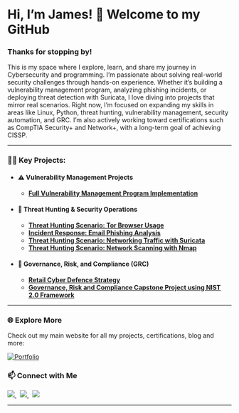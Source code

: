 # Hi, I’m James! 👋 Welcome to my GitHub

### Thanks for stopping by!

This is my space where I explore, learn, and share my journey in Cybersecurity and programming. I’m passionate about solving real-world security challenges through hands-on experience. Whether it’s building a vulnerability management program, analyzing phishing incidents, or deploying threat detection with Suricata, I love diving into projects that mirror real scenarios. Right now, I’m focused on expanding my skills in areas like Linux, Python, threat hunting, vulnerability management, security automation, and GRC. I’m also actively working toward certifications such as CompTIA Security+ and Network+, with a long-term goal of achieving CISSP.

---

### 👨‍💻 Key Projects:

- #### ⚠️ Vulnerability Management Projects
  - **[Full Vulnerability Management Program Implementation](https://github.com/JKopal101/vulnerability-management-project)**  
  

- #### 🚨 Threat Hunting & Security Operations
  - **[Threat Hunting Scenario: Tor Browser Usage](https://github.com/JKopal101/threat-hunting-scenario-tor)**
  - **[Incident Response: Email Phishing Analysis](https://github.com/JKopal101/email-phishing-analysis)**
  - **[Threat Hunting Scenario: Networking Traffic with Suricata](https://github.com/JKopal101/network-traffic-with-suricata)**
  - **[Threat Hunting Scenario: Network Scanning with Nmap](https://github.com/JKopal101/Network-Scanning-with-Nmap)**
    


- #### 📜 Governance, Risk, and Compliance (GRC)
  -  **[Retail Cyber Defence Strategy](https://github.com/JKopal101/Retail-Cyber-Defence-Strategy)**
  -  **[Governance, Risk and Compliance Capstone Project using NIST 2.0 Framework](https://github.com/JKopal101/Conducting-a-Security-Audit)**
          
---

### 🌐 Explore More

Check out my main website for all my projects, certifications, blog and more:

[![Portfolio](https://img.shields.io/badge/-Portfolio-000?style=for-the-badge&logo=github&logoColor=white)](https://jkopal101.github.io)



### 📫 Connect with Me

<a href="https://www.linkedin.com/in/james-kopal/">
  <img src="https://img.shields.io/badge/-LinkedIn-0072b1?&style=for-the-badge&logo=linkedin&logoColor=white" />
</a>
&nbsp;
<a href="https://x.com/j_kopal">
  <img src="https://img.shields.io/badge/-Twitter-1DA1F2?&style=for-the-badge&logo=twitter&logoColor=white" />
</a>
&nbsp;
<a href="mailto:jkopal101@gmail.com">
  <img src="https://img.shields.io/badge/-Gmail-D14836?&style=for-the-badge&logo=gmail&logoColor=white" />
</a>

---


